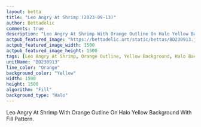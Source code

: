```yaml
---
layout: betta
title: "Leo Angry At Shrimp (2023-09-13)"
author: Bettadelic
comments: true
description: "Leo Angry At Shrimp With Orange Outline On Halo Yellow Background With Fill Pattern."
actpub_featured_image: "https://bettadelic.art/static/bettas/BD230913.jpg"
actpub_featured_image_width: 1500
actpub_featured_image_height: 1500
tags: [Leo Angry At Shrimp, Orange Outline, Yellow Background, Halo Background Pattern, Fill Pattern, September 2023]
unitName: "BD230913"
line_color: "Orange"
background_color: "Yellow"
width: 1500
height: 1500
algorithm: "Fill"
background_type: "Halo"
---
```


Leo Angry At Shrimp With Orange Outline On Halo Yellow Background With Fill Pattern.
